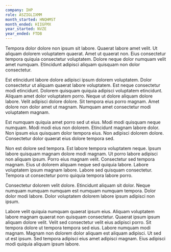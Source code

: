 ```yaml
---
company: IHP
role: ASZIGLIXMM
month_started: HNQHMST
month_ended: HIIGFMX
year_started: NVZE
year_ended: FTDB
---
```


Tempora dolor dolore non ipsum sit labore. Quaerat labore amet velit. Ut aliquam dolorem voluptatem quaerat. Amet ut quaerat non. Eius consectetur tempora quiquia consectetur voluptatem. Dolore neque dolor numquam velit amet numquam. Etincidunt adipisci aliquam quisquam non dolor consectetur.

Est etincidunt labore dolore adipisci ipsum dolorem voluptatem. Dolor consectetur ut aliquam quaerat labore voluptatem. Est neque consectetur modi etincidunt. Dolorem quisquam quiquia adipisci voluptatem etincidunt. Aliquam amet dolor voluptatem porro. Neque ut dolore aliquam dolore labore. Velit adipisci dolore dolore. Sit tempora eius porro magnam. Amet dolore non dolor amet ut magnam. Numquam amet consectetur modi voluptatem magnam.

Est numquam quiquia amet porro sed ut eius. Modi modi quisquam neque numquam. Modi modi eius non dolorem. Etincidunt magnam labore dolor. Non ipsum eius quisquam dolor tempora eius. Non adipisci dolorem dolore. Consectetur dolor quaerat eius dolore tempora sed.

Non est dolore sed tempora. Est labore tempora voluptatem neque. Ipsum labore quisquam magnam dolore modi magnam. Ut porro labore adipisci non aliquam ipsum. Porro eius magnam velit. Consectetur sed tempora magnam. Eius ut dolorem aliquam neque sed quiquia labore. Labore voluptatem ipsum magnam labore. Labore sed quisquam consectetur. Tempora ut consectetur porro quiquia tempora labore porro.

Consectetur dolorem velit dolore. Etincidunt aliquam sit dolor. Neque numquam numquam numquam est numquam numquam tempora. Dolor dolor modi labore. Dolor voluptatem dolorem labore ipsum adipisci non ipsum.

Labore velit quiquia numquam quaerat ipsum eius. Aliquam voluptatem labore magnam quaerat non quisquam consectetur. Quaerat ipsum ipsum aliquam dolore velit. Velit sed consectetur velit eius adipisci porro. Sit tempora dolore ut tempora tempora sed eius. Labore numquam modi magnam. Magnam non dolorem dolor aliquam est aliquam adipisci. Ut sed ut est ipsum. Sed tempora adipisci eius amet adipisci magnam. Eius adipisci modi quiquia aliquam ipsum labore.
    